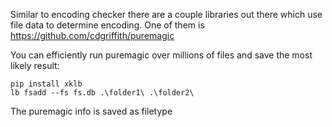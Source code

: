 Similar to encoding checker there are a couple libraries out there which use file data to determine encoding. One of them is https://github.com/cdgriffith/puremagic

You can efficiently run puremagic over millions of files and save the most likely result:

    pip install xklb
    lb fsadd --fs fs.db .\folder1\ .\folder2\

The puremagic info is saved as filetype
